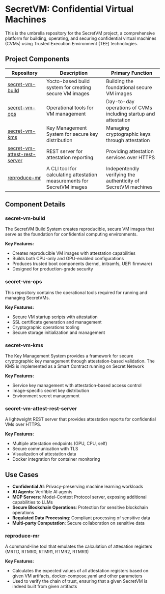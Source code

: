 # SecretVM: Confidential Virtual Machines 

This is the umbrella repository for the SecretVM project, a comprehensive platform for building, operating, and securing confidential virtual machines (CVMs) using Trusted Execution Environment (TEE) technologies.

## Project Components

| Repository | Description | Primary Function |
|------------|-------------|------------------|
| [secret-vm-build](https://github.com/scrtlabs/secret-vm-build) | Yocto-based build system for creating secure VM images | Building the foundational secure VM images |
| [secret-vm-ops](https://github.com/scrtlabs/secret-vm-ops) | Operational tools for VM management | Day-to-day operations of CVMs including startup and attestation |
| [secret-vm-kms](https://github.com/scrtlabs/secret-vm-kms) | Key Management System for secure key distribution | Managing cryptographic keys through attestation |
| [secret-vm-attest-rest-server](https://github.com/scrtlabs/secret-vm-attest-rest-server) | REST server for attestation reporting | Providing attestation services over HTTPS |
| [reproduce-mr](https://github.com/scrtlabs/reproduce-mr) | A CLI tool for calculating attestation measurements for SecretVM images | Indepentendly verifying the authenticity of SecretVM machines | 



## Component Details

### secret-vm-build

The SecretVM Build System creates reproducible, secure VM images that serve as the foundation for confidential computing environments.

**Key Features:**
- Creates reproducible VM images with attestation capabilities
- Builds both CPU-only and GPU-enabled configurations
- Produces trusted boot components (kernel, initramfs, UEFI firmware)
- Designed for production-grade security

### secret-vm-ops

This repository contains the operational tools required for running and managing SecretVMs.

**Key Features:**
- Secure VM startup scripts with attestation
- SSL certificate generation and management
- Cryptographic operations tooling
- Secure storage initialization and management

### secret-vm-kms

The Key Management System provides a framework for secure cryptographic key management through attestation-based validation.
The KMS is implemented as a Smart Contract running on Secret Network

**Key Features:**
- Service key management with attestation-based access control
- Image-specific secret key distribution
- Environment secret management

### secret-vm-attest-rest-server

A lightweight REST server that provides attestation reports for confidential VMs over HTTPS.

**Key Features:**
- Multiple attestation endpoints (GPU, CPU, self)
- Secure communication with TLS
- Visualization of attestation data
- Docker integration for container monitoring

## Use Cases

- **Confidential AI**: Privacy-preserving machine learning workloads
- **AI Agents**: Verifible AI agents
- **MCP Servers**: Model-Context Protocol server, exposing additional capabilities to LLMs
- **Secure Blockchain Operations**: Protection for sensitive blockchain operations
- **Regulated Data Processing**: Compliant processing of sensitive data
- **Multi-party Computation**: Secure collaboration on sensitive data

### reproduce-mr
A command-line tool that emulates the calculation of attesation registers (MRTD, RTMR0, RTMR1, RTMR2, RTMR3)

**Key Features:**
- Calculates the expected values of all attestation registers based on given VM artifacts, docker-compose.yaml and other parameters
- Used to verify the chain of trust, ensuring that a given SecretVM is indeed built from given artifacts

